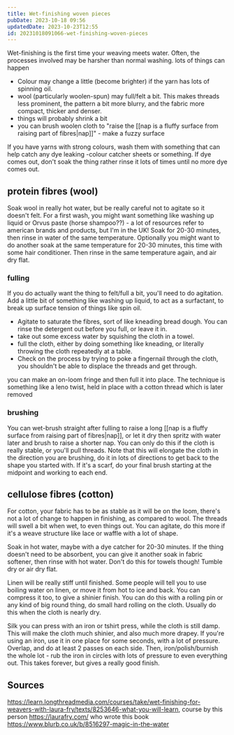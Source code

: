 ```yaml
---
title: Wet-finishing woven pieces
pubDate: 2023-10-18 09:56
updatedDate: 2023-10-23T12:55
id: 20231018091066-wet-finishing-woven-pieces
---
```

Wet-finishing is the first time your weaving meets water. Often, the processes involved may be harsher than normal washing. lots of things can happen

- Colour may change a little (become brighter) if the yarn has lots of spinning oil.
- wool (particularly woolen-spun) may full/felt a bit. This makes threads less prominent, the pattern a bit more blurry, and the fabric more compact, thicker and denser.
- things will probably shrink a bit
- you can brush woolen cloth to "raise the [[nap is a fluffy surface from raising part of fibres|nap]]" - make a fuzzy surface

If you have yarns with strong colours, wash them with something that can help catch any dye leaking -colour catcher sheets or something. If dye comes out, don't soak the thing rather rinse it lots of times until no more dye comes out.

## protein fibres (wool)

Soak wool in really hot water, but be really careful not to agitate so it doesn't felt. For a first wash, you might want something like washing up liquid or Orvus paste (horse shampoo??) - a lot of resources refer to american brands and products, but I'm in the UK!  Soak for 20-30 minutes, then rinse in water of the same temperature. Optionally you might want to do another soak at the same temperature for 20-30 minutes, this time with some hair conditioner. Then rinse in the same temperature again, and air dry flat. 

### fulling

If you do actually want the thing to felt/full a bit, you'll need to do agitation. Add a little bit of something like washing up liquid, to act as a surfactant, to break up surface tension of things like spin oil. 
- Agitate to saturate the fibres, sort of like kneading bread dough. You can rinse the detergent out before you full, or leave it in. 
- take out some excess water by squishing the cloth in a towel. 
- full the cloth, either by doing something like kneading, or literally throwing the cloth repeatedly at a table.
- Check on the process by trying to poke a fingernail through the cloth, you shouldn't be able to displace the threads and get through.

you can make an on-loom fringe and then full it into place. The technique is something like a leno twist, held in place with a cotton thread which is later removed
### brushing 

You can wet-brush straight after fulling to raise a long [[nap is a fluffy surface from raising part of fibres|nap]], or let it dry then spritz with water later and brush to raise a shorter nap. You can only do this if the cloth is really stable, or you'll pull threads. Note that this will elongate the cloth in the direction you are brushing, do it in lots of directions to get back to the shape you started with. If it's a scarf, do your final brush starting at the midpoint and working to each end. 


## cellulose fibres (cotton)

For cotton, your fabric has to be as stable as it will be on the loom, there's not a lot of change to happen in finishing, as compared to wool. The threads will swell a bit when wet, to even things out. You can agitate, do this more if it's a weave structure like lace or waffle with a lot of shape. 

Soak in hot water, maybe with a dye catcher for 20-30 minutes. If the thing doesn't need to be absorbent, you can give it another soak in fabric softener, then rinse with hot water. Don't do this for towels though! Tumble dry or air dry flat. 

Linen will be really stiff until finished. Some people will tell you to use boiling water on linen, or move it from hot to ice and back. You can compress it too, to give a shinier finish. You can do this with a rolling pin or any kind of big round thing, do small hard rolling on the cloth. Usually do this when the cloth is nearly dry.

Silk you can press with an iron or tshirt press, while the cloth is still damp. This will make the cloth much shinier, and also much more drapey. If you're using an iron, use it in one place for some seconds, with a lot of pressure. Overlap, and do at least 2 passes on each side. Then, iron/polish/burnish the whole lot - rub the iron in circles with lots of pressure to even everything out. This takes forever, but gives a really good finish.

## Sources 

https://learn.longthreadmedia.com/courses/take/wet-finishing-for-weavers-with-laura-fry/texts/8253646-what-you-will-learn, course by this person https://laurafry.com/ who wrote this book https://www.blurb.co.uk/b/8516297-magic-in-the-water